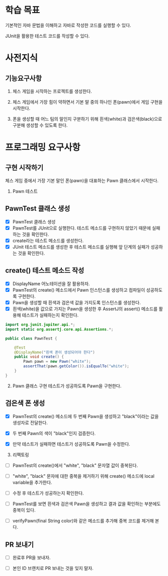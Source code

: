 # 학습 목표
기본적인 자바 문법을 이해하고 자바로 작성한 코드를 실행할 수 있다.

JUnit을 활용한 테스트 코드를 작성할 수 있다.

# 사전지식
## 기능요구사항
1. 체스 게임을 시작하는 프로젝트를 생성한다.

2. 체스 게임에서 가장 힘이 약하면서 기본 말 중의 하나인 폰(pawn)에서 게임 구현을 시작한다.

3. 폰을 생성할 때 어느 팀의 말인지 구분하기 위해 흰색(white)과 검은색(black)으로 구분해 생성할 수 있도록 한다.

# 프로그래밍 요구사항
## 구현 시작하기
체스 게임 중에서 가장 기본 말인 폰(pawn)을 대표하는 Pawn 클래스에서 시작한다.

1. Pawn 테스트 

## PawnTest 클래스 생성
- [X] PawnTest 클래스 생성
- [X] PawnTest를 JUnit으로 실행한다. 테스트 메소드를 구현하지 않았기 때문에 실패하는 것을 확인한다.
- [X] create라는 테스트 메소드를 생성한다.
- [X] JUnit 테스트 메소드를 생성한 후 테스트 메소드를 실행해 앞 단계의 실패가 성공하는 것을 확인한다.

## create() 테스트 메소드 작성
- [X] DisplayName 어노테이션을 잘 활용하자.
- [X] PawnTest의 create() 메소드에서 Pawn 인스턴스를 생성하고 컴파일이 성공하도록 구현한다.
- [X] Pawn을 생성할 때 흰색과 검은색 값을 가지도록 인스턴스를 생성한다.
- [X] 흰색(white)을 값으로 가지는 Pawn을 생성한 후 AssertJ의 assert() 메소드를 활용해 테스트가 실패하는지 확인한다.

```java
import org.junit.jupiter.api.*;
import static org.assertj.core.api.Assertions.*;

public class PawnTest {

    @Test
    @DisplayName("흰색 폰이 생성되어야 한다")
    public void create() {
        Pawn pawn = new Pawn("white");
        assertThat(pawn.getColor()).isEqualTo("white");
    }
}
```

2. Pawn 클래스 구현
테스트가 성공하도록 Pawn을 구현한다.

## 검은색 폰 생성
- [X] PawnTest의 create() 메소드에 두 번째 Pawn을 생성하고 "black"이라는 값을 생성자로 전달한다.

- [X] 두 번째 Pawn의 색이 "black"인지 검증한다.

- [X] 만약 테스트가 실패하면 테스트가 성공하도록 Pawn을 수정한다.

3. 리팩토링
- [ ] PawnTest의 create()에서 "white", "black" 문자열 값이 중복된다.

- [ ] "white", "black" 문자에 대한 중복을 제거하기 위해 create() 메소드에 local variable을 추가한다.

- [ ] 수정 후 테스트가 성공하는지 확인한다.

- [ ] PawnTest를 보면 흰색과 검은색 Pawn을 생성하고 결과 값을 확인하는 부분에도 중복이 있다.

- [ ] verifyPawn(final String color)와 같은 메소드를 추가해 중복 코드를 제거해 본다.

## PR 보내기
- [ ] 완료후 PR을 보내자.

- [ ] 본인 ID 브랜치로 PR 보내는 것을 잊지 말자.